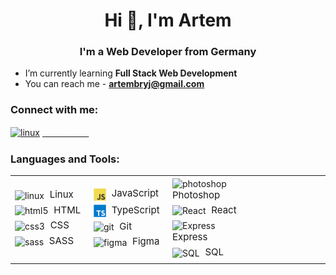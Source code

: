<h1 align="center">Hi 👋, I'm Artem</h1>
<h3 align="center">I'm a Web Developer from Germany</h3>

- I’m currently learning **Full Stack Web Development**
- You can reach me - **artembryj@gmail.com**

<h3 align="left">Connect with me:</h3>
<p align="left">
  <a 
    href="https://linkedin.com/in/artem-brui-563252288" 
    target="blank">
    <img 
      src="https://raw.githubusercontent.com/rahuldkjain/github-profile-readme-generator/master/src/images/icons/Social/linked-in-alt.svg" 
      alt="linux" 
      width="20" 
      height="20"
      style="margin-right: 4px;"/>
    <span style="color: white; font-size: 15px;">- Linkedin</span>
  </a>
</p>

<h3 align="left">Languages and Tools:</h3>
<table>
  <tr>
    <td align="left" style="width: 25%;">
      <a href="https://www.linux.org/" target="_blank" rel="noreferrer" style="text-decoration: none; display: block; margin-bottom: 5px;">
        <img src="https://thumbs.dreamstime.com/b/computer-illustration-linux-tux-as-logo-illustration-isolated-white-background-tux-penguin-character-258590115.jpg" alt="linux" width="20" height="20" style="vertical-align: middle; margin-right: 5px;"/>
        <span style="font-size: 15px;">Linux</span>
      </a>
      <a href="https://www.w3.org/html/" target="_blank" rel="noreferrer" style="text-decoration: none; display: block; margin-bottom: 5px;">
        <img src="https://static.vecteezy.com/system/resources/previews/001/416/705/non_2x/html5-emblem-orange-shield-and-white-text-vector.jpg" alt="html5" width="20" height="20" style="vertical-align: middle; margin-right: 5px;"/>
        <span style="font-size: 15px;">HTML</span>
      </a>
      <a href="https://www.w3schools.com/css/" target="_blank" rel="noreferrer" style="text-decoration: none; display: block; margin-bottom: 5px;">
        <img src="https://play-lh.googleusercontent.com/RTAZb9E639F4JBcuBRTPEk9_92I-kaKgBMw4LFxTGhdCQeqWukXh74rTngbQpBVGxqo" alt="css3" width="20" height="20" style="vertical-align: middle; margin-right: 5px;"/>
        <span style="font-size: 15px;">CSS</span>
      </a>
      <a href="https://sass-lang.com" target="_blank" rel="noreferrer" style="text-decoration: none; display: block; margin-bottom: 5px;">
        <img src="https://ih1.redbubble.net/image.329531972.1942/st,small,507x507-pad,600x600,f8f8f8.u1.jpg" alt="sass" width="20" height="20" style="vertical-align: middle; margin-right: 5px;"/>
        <span style="font-size: 15px;">SASS</span>
      </a>  
    </td>
    <td align="left" style="width: 25%;">
      <a href="https://developer.mozilla.org/en-US/docs/Web/JavaScript" target="_blank" rel="noreferrer" style="text-decoration: none; display: block; margin-bottom: 5px;">
        <img src="https://raw.githubusercontent.com/devicons/devicon/master/icons/javascript/javascript-original.svg" alt="javascript" width="20" height="20" style="vertical-align: middle; margin-right: 5px;"/>
        <span style="font-size: 15px;">JavaScript</span>
      </a>
      <a href="https://www.typescriptlang.org/" target="_blank" rel="noreferrer" style="text-decoration: none; display: block; margin-bottom: 5px;">
        <img src="https://raw.githubusercontent.com/devicons/devicon/master/icons/typescript/typescript-original.svg" alt="typescript" width="20" height="20" style="vertical-align: middle; margin-right: 5px;"/>
        <span style="font-size: 15px;">TypeScript</span>
      </a>
      <a href="https://git-scm.com/" target="_blank" rel="noreferrer" style="text-decoration: none; display: block; margin-bottom: 5px;">
        <img src="https://git-scm.com/images/logos/logomark-orange@2x.png" alt="git" width="20" height="20" style="vertical-align: middle; margin-right: 5px;"/>
        <span style="font-size: 15px;">Git</span>
      </a>
      <a href="https://www.figma.com/" target="_blank" rel="noreferrer" style="text-decoration: none; display: block; margin-bottom: 5px;">
        <img src="https://encrypted-tbn0.gstatic.com/images?q=tbn:ANd9GcRKgl7wpiJVouzQ_6Jgf4zGvIN4uiRsOYOcbQ&s" alt="figma" width="20" height="20" style="vertical-align: middle; margin-right: 5px;"/>
        <span style="font-size: 15px;">Figma</span>
      </a>
    </td>
    <td align="left" style="width: 25%;">
      <a href="https://www.photoshop.com/en" target="_blank" rel="noreferrer" style="text-decoration: none; display: block; margin-bottom: 5px;">
        <img src="https://image.similarpng.com/very-thumbnail/2020/06/Logo-Adobe-Photoshop-CC-Vector-PNG.png" alt="photoshop" width="20" height="20" style="vertical-align: middle; margin-right: 5px;"/>
        <span style="font-size: 15px;">Photoshop</span>
      </a>
      <a href="https://react.dev/" target="_blank" rel="noreferrer" style="text-decoration: none; display: block; margin-bottom: 5px;">
        <img src="https://encrypted-tbn0.gstatic.com/images?q=tbn:ANd9GcTqAr2NU7tqiXwVISV8H_zDTdzFk6CM_RF2DA&s" alt="React" width="20" height="20" style="vertical-align: middle; margin-right: 5px;"/>
        <span style="font-size: 15px;">React</span>
      </a>
      <a href="https://expressjs.com/" target="_blank" rel="noreferrer" style="text-decoration: none; display: block; margin-bottom: 5px;">
        <img src="https://ajeetchaulagain.com/static/7cb4af597964b0911fe71cb2f8148d64/87351/express-js.png" alt="Express" width="20" height="20" style="vertical-align: middle; margin-right: 5px;"/>
        <span style="font-size: 15px;">Express</span>
      </a>
      <a href="#" target="_blank" rel="noreferrer" style="text-decoration: none; display: block; margin-bottom: 5px;">
        <img src="https://encrypted-tbn0.gstatic.com/images?q=tbn:ANd9GcSSGcnD9w4iAUeuaR7Gt-0XDyWK7PwuRrbWWQ&s" alt="SQL" width="20" height="20" style="vertical-align: middle; margin-right: 5px;"/>
        <span style="font-size: 15px;">SQL</span>
      </a>
    </td>
    <td align="left" style="width: 25%;">
      <!-- Add more items here or leave this column empty -->
    </td>
  </tr>
</table>

